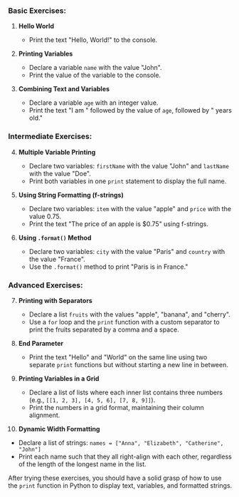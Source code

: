 ### Basic Exercises:

1. **Hello World**
   - Print the text "Hello, World!" to the console.

2. **Printing Variables**
   - Declare a variable `name` with the value "John".
   - Print the value of the variable to the console.

3. **Combining Text and Variables**
   - Declare a variable `age` with an integer value.
   - Print the text "I am " followed by the value of `age`, followed by " years old." 

### Intermediate Exercises:

4. **Multiple Variable Printing**
   - Declare two variables: `firstName` with the value "John" and `lastName` with the value "Doe".
   - Print both variables in one `print` statement to display the full name.

5. **Using String Formatting (f-strings)**
   - Declare two variables: `item` with the value "apple" and `price` with the value 0.75.
   - Print the text "The price of an apple is $0.75" using f-strings.

6. **Using `.format()` Method**
   - Declare two variables: `city` with the value "Paris" and `country` with the value "France".
   - Use the `.format()` method to print "Paris is in France."

### Advanced Exercises:

7. **Printing with Separators**
   - Declare a list `fruits` with the values "apple", "banana", and "cherry".
   - Use a `for` loop and the `print` function with a custom separator to print the fruits separated by a comma and a space.

8. **End Parameter**
   - Print the text "Hello" and "World" on the same line using two separate `print` functions but without starting a new line in between.

9. **Printing Variables in a Grid**
   - Declare a list of lists where each inner list contains three numbers (e.g., `[[1, 2, 3], [4, 5, 6], [7, 8, 9]]`).
   - Print the numbers in a grid format, maintaining their column alignment. 

10. **Dynamic Width Formatting**
   - Declare a list of strings: `names = ["Anna", "Elizabeth", "Catherine", "John"]`
   - Print each name such that they all right-align with each other, regardless of the length of the longest name in the list.

After trying these exercises, you should have a solid grasp of how to use the `print` function in Python to display text, variables, and formatted strings.
